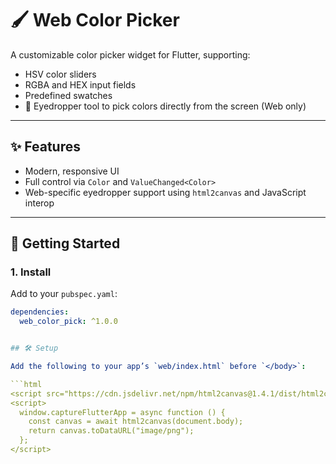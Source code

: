 # 🖌️ Web Color Picker

A customizable color picker widget for Flutter, supporting:

- HSV color sliders
- RGBA and HEX input fields
- Predefined swatches
- 🎯 Eyedropper tool to pick colors directly from the screen (Web only)

---

## ✨ Features

- Modern, responsive UI
- Full control via `Color` and `ValueChanged<Color>`
- Web-specific eyedropper support using `html2canvas` and JavaScript interop

---

## 🚀 Getting Started

### 1. Install

Add to your `pubspec.yaml`:

```yaml
dependencies:
  web_color_pick: ^1.0.0


## 🛠 Setup

Add the following to your app’s `web/index.html` before `</body>`:

```html
<script src="https://cdn.jsdelivr.net/npm/html2canvas@1.4.1/dist/html2canvas.min.js"></script>
<script>
  window.captureFlutterApp = async function () {
    const canvas = await html2canvas(document.body);
    return canvas.toDataURL("image/png");
  };
</script>

